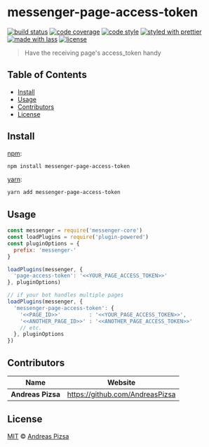 # messenger-page-access-token

[![build status](https://img.shields.io/travis/andreaspizsa/messenger-page-access-token.svg)](https://travis-ci.org/andreaspizsa/messenger-page-access-token)
[![code coverage](https://img.shields.io/codecov/c/github/andreaspizsa/messenger-page-access-token.svg)](https://codecov.io/gh/andreaspizsa/messenger-page-access-token)
[![code style](https://img.shields.io/badge/code_style-XO-5ed9c7.svg)](https://github.com/sindresorhus/xo)
[![styled with prettier](https://img.shields.io/badge/styled_with-prettier-ff69b4.svg)](https://github.com/prettier/prettier)
[![made with lass](https://img.shields.io/badge/made_with-lass-95CC28.svg)](https://lass.js.org)
[![license](https://img.shields.io/github/license/andreaspizsa/messenger-page-access-token.svg)](LICENSE)

> Have the receiving page's access_token handy


## Table of Contents

* [Install](#install)
* [Usage](#usage)
* [Contributors](#contributors)
* [License](#license)


## Install

[npm][]:

```sh
npm install messenger-page-access-token
```

[yarn][]:

```sh
yarn add messenger-page-access-token
```


## Usage

```js
const messenger = require('messenger-core')
const loadPlugins = require('plugin-powered')
const pluginOptions = {
  prefix: 'messenger-'
}

loadPlugins(messenger, {
  'page-access-token': '<<YOUR_PAGE_ACCESS_TOKEN>>'
}, pluginOptions)

// if your bot handles multiple pages
loadPlugins(messenger, {
  'messenger-page-access-token': {
    '<<PAGE_ID>>'         : '<<YOUR_PAGE_ACCESS_TOKEN>>',
    '<<ANOTHER_PAGE_ID>>' : '<<ANOTHER_PAGE_ACCESS_TOKEN>>'
    // etc.
  }, pluginOptions
})

```


## Contributors

| Name              | Website                           |
| ----------------- | --------------------------------- |
| **Andreas Pizsa** | <https://github.com/AndreasPizsa> |


## License

[MIT](LICENSE) © [Andreas Pizsa](https://github.com/AndreasPizsa)


##

[npm]: https://www.npmjs.com/

[yarn]: https://yarnpkg.com/
